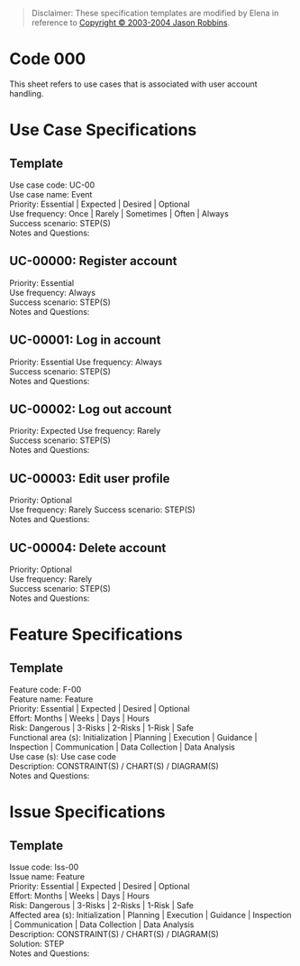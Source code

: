 > Disclaimer:
> These specification templates are modified by Elena in reference to [Copyright © 2003-2004 Jason Robbins](https://scm.opendap.org/svn/trunk/rsg/AIS/templates/srs.html).

# Code 000
This sheet refers to use cases that is associated with user account handling.


# Use Case Specifications

## Template
Use case code: UC-00  
Use case name: Event  
Priority: Essential | Expected | Desired | Optional  
Use frequency: Once | Rarely | Sometimes | Often | Always  
Success scenario: STEP(S)  
Notes and Questions:  

## UC-00000: Register account
Priority: Essential  
Use frequency: Always  
Success scenario: STEP(S)  
Notes and Questions:  

## UC-00001: Log in account
Priority: Essential 
Use frequency: Always  
Success scenario: STEP(S)  
Notes and Questions:  

## UC-00002: Log out account
Priority: Expected 
Use frequency: Rarely  
Success scenario: STEP(S)  
Notes and Questions:  

## UC-00003: Edit user profile
Priority: Optional  
Use frequency: Rarely 
Success scenario: STEP(S)  
Notes and Questions:  

## UC-00004: Delete account
Priority: Optional  
Use frequency: Rarely  
Success scenario: STEP(S)  
Notes and Questions:  


# Feature Specifications 

## Template
Feature code: F-00  
Feature name: Feature  
Priority: Essential | Expected | Desired | Optional  
Effort: Months | Weeks | Days | Hours  
Risk: Dangerous | 3-Risks | 2-Risks | 1-Risk | Safe  
Functional area (s): Initialization | Planning | Execution | Guidance | Inspection | Communication | Data Collection | Data Analysis  
Use case (s): Use case code  
Description: CONSTRAINT(S) / CHART(S) / DIAGRAM(S)  
Notes and Questions:  


# Issue Specifications 

## Template
Issue code: Iss-00  
Issue name: Feature  
Priority: Essential | Expected | Desired | Optional  
Effort: Months | Weeks | Days | Hours  
Risk: Dangerous | 3-Risks | 2-Risks | 1-Risk | Safe  
Affected area (s): Initialization | Planning | Execution | Guidance | Inspection | Communication | Data Collection | Data Analysis  
Description: CONSTRAINT(S) / CHART(S) / DIAGRAM(S)  
Solution: STEP  
Notes and Questions:  
